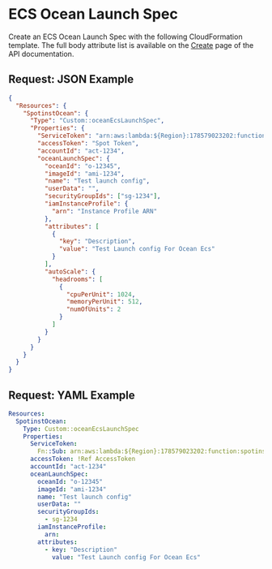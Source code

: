 # ECS Ocean Launch Spec

Create an ECS Ocean Launch Spec with the following CloudFormation template.
The full body attribute list is available on the [Create](https://docs.spot.io/spotinst-api/ocean/ocean-cloud-api/ocean-for-aws/create/) page of the API documentation.

## Request: JSON Example

```json
{
  "Resources": {
    "SpotinstOcean": {
      "Type": "Custom::oceanEcsLaunchSpec",
      "Properties": {
        "ServiceToken": "arn:aws:lambda:${Region}:178579023202:function:spotinst-cloudformation",
        "accessToken": "Spot Token",
        "accountId": "act-1234",
        "oceanLaunchSpec": {
          "oceanId": "o-12345",
          "imageId": "ami-1234",
          "name": "Test launch config",
          "userData": "",
          "securityGroupIds": ["sg-1234"],
          "iamInstanceProfile": {
            "arn": "Instance Profile ARN"
          },
          "attributes": [
            {
              "key": "Description",
              "value": "Test Launch config For Ocean Ecs"
            }
          ],
          "autoScale": {
            "headrooms": [
              {
                "cpuPerUnit": 1024,
                "memoryPerUnit": 512,
                "numOfUnits": 2
              }
            ]
          }
        }
      }
    }
  }
}
```

## Request: YAML Example

```yaml
Resources:
  SpotinstOcean:
    Type: Custom::oceanEcsLaunchSpec
    Properties:
      ServiceToken:
        Fn::Sub: arn:aws:lambda:${Region}:178579023202:function:spotinst-cloudformation
      accessToken: !Ref AccessToken
      accountId: "act-1234"
      oceanLaunchSpec:
        oceanId: "o-12345"
        imageId: "ami-1234"
        name: "Test launch config"
        userData: ""
        securityGroupIds:
          - sg-1234
        iamInstanceProfile:
          arn:
        attributes:
          - key: "Description"
            value: "Test Launch config For Ocean Ecs"
```
